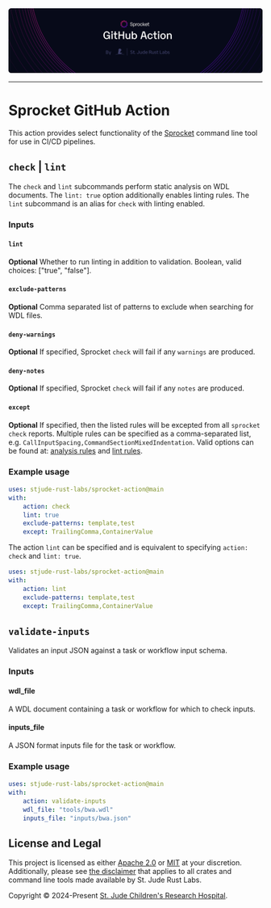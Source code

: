 <img style="margin: 0px" alt="Repository Header Image" src="./assets/header-action.png" />
<hr/>

# Sprocket GitHub Action

This action provides select functionality of the [Sprocket](https://github.com/stjude-rust-labs/sprocket) command line tool for use in CI/CD pipelines.

## `check` | `lint`

The `check` and `lint` subcommands perform static analysis on WDL documents. The `lint: true` option additionally enables linting rules. The `lint` subcommand is an alias for `check` with linting enabled.

### Inputs

#### `lint`

**Optional** Whether to run linting in addition to validation. Boolean, valid choices: ["true", "false"].

#### `exclude-patterns`

**Optional** Comma separated list of patterns to exclude when searching for WDL files.

#### `deny-warnings`

**Optional** If specified, Sprocket `check` will fail if any `warnings` are produced.

#### `deny-notes`

**Optional** If specified, Sprocket `check` will fail if any `notes` are produced.

#### `except`

**Optional** If specified, then the listed rules will be excepted from all `sprocket check` reports. Multiple rules can be specified as a comma-separated list, e.g. `CallInputSpacing,CommandSectionMixedIndentation`. Valid options can be found at: [analysis rules](https://github.com/stjude-rust-labs/wdl/blob/main/wdl-analysis/RULES.md) and [lint rules](https://github.com/stjude-rust-labs/wdl/blob/main/wdl-lint/RULES.md).

### Example usage

```yaml
uses: stjude-rust-labs/sprocket-action@main
with:
    action: check
    lint: true
    exclude-patterns: template,test
    except: TrailingComma,ContainerValue
```

The action `lint` can be specified and is equivalent to specifying `action: check` and `lint: true`.

```yaml
uses: stjude-rust-labs/sprocket-action@main
with:
    action: lint
    exclude-patterns: template,test
    except: TrailingComma,ContainerValue
```

## `validate-inputs`

Validates an input JSON against a task or workflow input schema.

### Inputs

#### wdl_file

A WDL document containing a task or workflow for which to check inputs.

#### inputs_file

A JSON format inputs file for the task or workflow.

### Example usage

```yaml
uses: stjude-rust-labs/sprocket-action@main
with:
    action: validate-inputs
    wdl_file: "tools/bwa.wdl"
    inputs_file: "inputs/bwa.json"
```

## License and Legal

This project is licensed as either [Apache 2.0][license-apache] or
[MIT][license-mit] at your discretion. Additionally, please see [the
disclaimer](https://github.com/stjude-rust-labs#disclaimer) that applies to all
crates and command line tools made available by St. Jude Rust Labs.

Copyright © 2024-Present [St. Jude Children's Research Hospital](https://github.com/stjude).

[license-apache]: https://github.com/stjude-rust-labs/sprocket-action/blob/main/LICENSE-APACHE
[license-mit]: https://github.com/stjude-rust-labs/sprocket-action/blob/main/LICENSE-MIT
